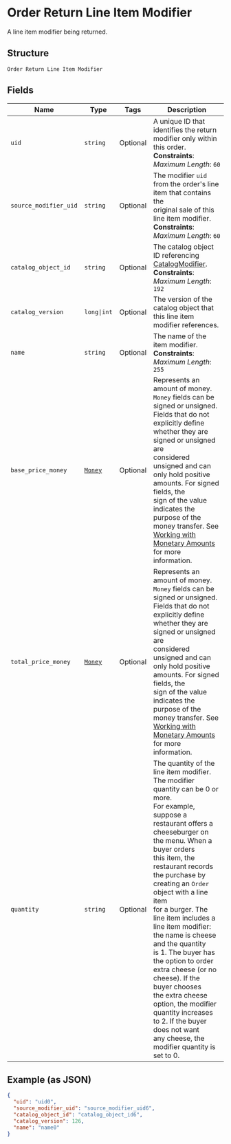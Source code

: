 
# Order Return Line Item Modifier

A line item modifier being returned.

## Structure

`Order Return Line Item Modifier`

## Fields

| Name | Type | Tags | Description |
|  --- | --- | --- | --- |
| `uid` | `string` | Optional | A unique ID that identifies the return modifier only within this order.<br>**Constraints**: *Maximum Length*: `60` |
| `source_modifier_uid` | `string` | Optional | The modifier `uid` from the order's line item that contains the<br>original sale of this line item modifier.<br>**Constraints**: *Maximum Length*: `60` |
| `catalog_object_id` | `string` | Optional | The catalog object ID referencing [CatalogModifier](entity:CatalogModifier).<br>**Constraints**: *Maximum Length*: `192` |
| `catalog_version` | `long\|int` | Optional | The version of the catalog object that this line item modifier references. |
| `name` | `string` | Optional | The name of the item modifier.<br>**Constraints**: *Maximum Length*: `255` |
| `base_price_money` | [`Money`](../../doc/models/money.md) | Optional | Represents an amount of money. `Money` fields can be signed or unsigned.<br>Fields that do not explicitly define whether they are signed or unsigned are<br>considered unsigned and can only hold positive amounts. For signed fields, the<br>sign of the value indicates the purpose of the money transfer. See<br>[Working with Monetary Amounts](https://developer.squareup.com/docs/build-basics/working-with-monetary-amounts)<br>for more information. |
| `total_price_money` | [`Money`](../../doc/models/money.md) | Optional | Represents an amount of money. `Money` fields can be signed or unsigned.<br>Fields that do not explicitly define whether they are signed or unsigned are<br>considered unsigned and can only hold positive amounts. For signed fields, the<br>sign of the value indicates the purpose of the money transfer. See<br>[Working with Monetary Amounts](https://developer.squareup.com/docs/build-basics/working-with-monetary-amounts)<br>for more information. |
| `quantity` | `string` | Optional | The quantity of the line item modifier. The modifier quantity can be 0 or more.<br>For example, suppose a restaurant offers a cheeseburger on the menu. When a buyer orders<br>this item, the restaurant records the purchase by creating an `Order` object with a line item<br>for a burger. The line item includes a line item modifier: the name is cheese and the quantity<br>is 1. The buyer has the option to order extra cheese (or no cheese). If the buyer chooses<br>the extra cheese option, the modifier quantity increases to 2. If the buyer does not want<br>any cheese, the modifier quantity is set to 0. |

## Example (as JSON)

```json
{
  "uid": "uid0",
  "source_modifier_uid": "source_modifier_uid6",
  "catalog_object_id": "catalog_object_id6",
  "catalog_version": 126,
  "name": "name0"
}
```

